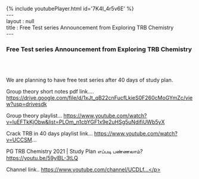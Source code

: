 {% include youtubePlayer.html id='7K4I_4r5v6E' %}<br>---<br>layout : null<br>title : Free Test series Announcement from Exploring TRB Chemistry<br>---<br><h3>Free Test series Announcement from Exploring TRB Chemistry</h3><br><br><p>We are planning to have free test series after 40 days of study plan.



Group theory short notes pdf link....
https://drive.google.com/file/d/1xJt_qB22cnFucfLkieS0F260cMoGYmZc/view?usp=drivesdk

Group theory playlist...
https://www.youtube.com/watch?v=luEFTkKjObw&list=PLOm_n1cbYGF1x9e2uHSg5uNdifiUWb5yX

Crack TRB in 40 days playlist link...
https://www.youtube.com/watch?v=UCCSM...

PG TRB Chemistry 2021 | Study Plan எப்படி பண்ணலாம்?
https://youtu.be/59ylBL-3tLQ

Channel link..
https://www.youtube.com/channel/UCDLf...</p><br>